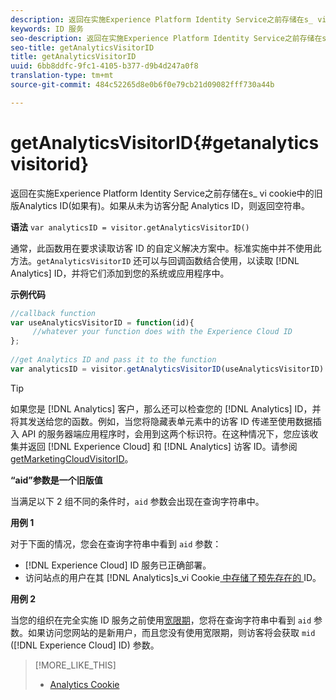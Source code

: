 ```yaml
---
description: 返回在实施Experience Platform Identity Service之前存储在s_ vi cookie中的旧版Analytics ID(如果有)。如果从未为访客分配 Analytics ID，则返回空符串。
keywords: ID 服务
seo-description: 返回在实施Experience Platform Identity Service之前存储在s_ vi cookie中的旧版Analytics ID(如果有)。如果从未为访客分配 Analytics ID，则返回空符串。
seo-title: getAnalyticsVisitorID
title: getAnalyticsVisitorID
uuid: 6bb8ddfc-9fc1-4105-b377-d9b4d247a0f8
translation-type: tm+mt
source-git-commit: 484c52265d8e0b6f0e79cb21d09082fff730a44b

---
```



# getAnalyticsVisitorID{#getanalyticsvisitorid}

返回在实施Experience Platform Identity Service之前存储在s_ vi cookie中的旧版Analytics ID(如果有)。如果从未为访客分配 Analytics ID，则返回空符串。

**语法** `var analyticsID = visitor.getAnalyticsVisitorID()`

通常，此函数用在要求读取访客 ID 的自定义解决方案中。标准实施中并不使用此方法。`getAnalyticsVisitorID` 还可以与回调函数结合使用，以读取 [!DNL Analytics] ID，并将它们添加到您的系统或应用程序中。

**示例代码**

```js
//callback function 
var useAnalyticsVisitorID = function(id){ 
     //whatever your function does with the Experience Cloud ID 
}; 
 
//get Analytics ID and pass it to the function 
var analyticsID = visitor.getAnalyticsVisitorID(useAnalyticsVisitorID)
```

>[!TIP]
>
>如果您是 [!DNL Analytics] 客户，那么还可以检查您的 [!DNL Analytics] ID，并将其发送给您的函数。例如，当您将隐藏表单元素中的访客 ID 传递至使用数据插入 API 的服务器端应用程序时，会用到这两个标识符。在这种情况下，您应该收集并返回 [!DNL Experience Cloud] 和 [!DNL Analytics] 访客 ID。请参阅 [getMarketingCloudVisitorID](../../library/get-set/getmcvid.md)。

**“aid”参数是一个旧版值**

当满足以下 2 组不同的条件时，`aid` 参数会出现在查询字符串中。

**用例 1**

对于下面的情况，您会在查询字符串中看到 `aid` 参数：

* [!DNL Experience Cloud] ID 服务已正确部署。
* 访问站点的用户在其 [!DNL Analytics]s_vi Cookie[ 中存储了预先存在的 ](https://marketing.adobe.com/resources/help/en_US/whitepapers/cookies/?f=cookies_analytics.html) ID。

**用例 2**

当您的组织在完全实施 ID 服务之前使用[宽限期](../../reference/analytics-reference/grace-period.md)，您将在查询字符串中看到 `aid` 参数。如果访问您网站的是新用户，而且您没有使用宽限期，则访客将会获取 `mid` ([!DNL Experience Cloud] ID) 参数。

>[!MORE_LIKE_THIS]
>
>* [Analytics Cookie](https://marketing.adobe.com/resources/help/en_US/whitepapers/cookies/cookies_analytics.html)

